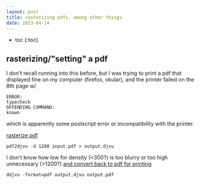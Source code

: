 ```yaml
---
layout: post
title: rasterizing pdfs, among other things
date: 2023-04-14
---
```

- toc
{:toc}

## rasterizing/"setting" a pdf
I don't recall running into this before,
but I was trying to print a pdf that displayed fine on my computer (firefox, okular),
and the printer failed on the 8th page w/

    ERROR:
    typecheck
    OFFENDING COMMAND:
    known
which is apparently some postscript error or incompatibility with the printer.

[rasterize pdf](https://superuser.com/a/1489923)

    pdf2djvu -d 1200 input.pdf > output.djvu

I don't know how low for density (<300?) is too blurry or too high unnecessary (>1200?)
[and convert back to pdf for printing](https://superuser.com/a/100573)

    ddjvu -format=pdf output.djvu output.pdf
